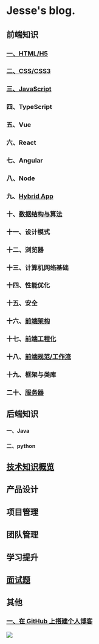 # Jesse's blog.

## 前端知识

### [一、HTML/H5](./1.HTML/index.md)

### [二、CSS/CSS3](./2.CSS/index.md)

### [三、JavaScript](./3.JavaScript/index.md)

### 四、TypeScript

### 五、Vue

### 六、React

### 七、Angular

### 八、Node

### 九、[Hybrid App](8.Hybrid%20App/index.md)

### 十、[数据结构与算法](9.数据结构与算法/index.md)

### 十一、设计模式

### 十二、浏览器

### 十三、计算机网络基础

### 十四、性能优化

### 十五、安全

### 十六、[前端架构](./14.前端架构/index.md)

### 十七、[前端工程化](./15.前端工程化/index.md)

### 十八、[前端规范/工作流](./16.前端规范/index.md)

### 十九、框架与类库

### 二十、[服务器](18.服务器/index.md)

## 后端知识

#### 一、Java

#### 二、python

## [技术知识概览](技术知识概览/index.md)

## 产品设计

## 项目管理

## 团队管理

## 学习提升

## [面试题](面试题/index.md)

## 其他

### [一、在 GitHub 上搭建个人博客](其他/1.在GitHub上搭建个人博客/index.md)

![](../blog/images/前端知识图谱.awebp)
